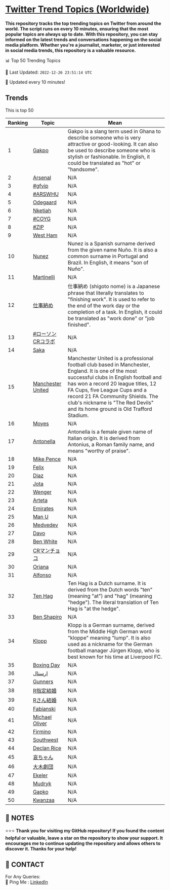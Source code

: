 [Twitter Trend Topics (Worldwide)](https://github.com/ErcinDedeoglu/Twitter-Trend-Topics)
==========

**This repository tracks the top trending topics on Twitter from around the world. 
The script runs on every 10 minutes, ensuring that the most popular topics are always up to date. 
With this repository, you can stay informed on the latest trends and conversations happening on the social media platform. 
Whether you're a journalist, marketer, or just interested in social media trends, this repository is a valuable resource.**


📊 Top 50 Trending Topics

📆 Last Updated: `2022-12-26 23:51:14 UTC`

🔧 Updated every 10 minutes!


## Trends

This is top 50

| Ranking | Topic | Mean |
| ------- | ------------ | ------------ |
| 1 | [Gakpo](http://twitter.com/search?q=Gakpo) | Gakpo is a slang term used in Ghana to describe someone who is very attractive or good-looking. It can also be used to describe someone who is stylish or fashionable. In English, it could be translated as "hot" or "handsome". |
| 2 | [Arsenal](http://twitter.com/search?q=Arsenal) | N/A |
| 3 | [#gfvip](http://twitter.com/search?q=%23gfvip) | N/A |
| 4 | [#ARSWHU](http://twitter.com/search?q=%23ARSWHU) | N/A |
| 5 | [Odegaard](http://twitter.com/search?q=Odegaard) | N/A |
| 6 | [Nketiah](http://twitter.com/search?q=Nketiah) | N/A |
| 7 | [#COYG](http://twitter.com/search?q=%23COYG) | N/A |
| 8 | [#ZIP](http://twitter.com/search?q=%23ZIP) | N/A |
| 9 | [West Ham](http://twitter.com/search?q=West+Ham) | N/A |
| 10 | [Nunez](http://twitter.com/search?q=Nunez) | Nunez is a Spanish surname derived from the given name Nuño. It is also a common surname in Portugal and Brazil. In English, it means "son of Nuño". |
| 11 | [Martinelli](http://twitter.com/search?q=Martinelli) | N/A |
| 12 | [仕事納め](http://twitter.com/search?q=%e4%bb%95%e4%ba%8b%e7%b4%8d%e3%82%81) | 仕事納め (shigoto nome) is a Japanese phrase that literally translates to "finishing work". It is used to refer to the end of the work day or the completion of a task. In English, it could be translated as "work done" or "job finished". |
| 13 | [#ローソンCRコラボ](http://twitter.com/search?q=%23%e3%83%ad%e3%83%bc%e3%82%bd%e3%83%b3CR%e3%82%b3%e3%83%a9%e3%83%9c) | N/A |
| 14 | [Saka](http://twitter.com/search?q=Saka) | N/A |
| 15 | [Manchester United](http://twitter.com/search?q=Manchester+United) | Manchester United is a professional football club based in Manchester, England. It is one of the most successful clubs in English football and has won a record 20 league titles, 12 FA Cups, five League Cups and a record 21 FA Community Shields. The club's nickname is "The Red Devils" and its home ground is Old Trafford Stadium. |
| 16 | [Moyes](http://twitter.com/search?q=Moyes) | N/A |
| 17 | [Antonella](http://twitter.com/search?q=Antonella) | Antonella is a female given name of Italian origin. It is derived from Antonius, a Roman family name, and means "worthy of praise". |
| 18 | [Mike Pence](http://twitter.com/search?q=Mike+Pence) | N/A |
| 19 | [Felix](http://twitter.com/search?q=Felix) | N/A |
| 20 | [Diaz](http://twitter.com/search?q=Diaz) | N/A |
| 21 | [Jota](http://twitter.com/search?q=Jota) | N/A |
| 22 | [Wenger](http://twitter.com/search?q=Wenger) | N/A |
| 23 | [Arteta](http://twitter.com/search?q=Arteta) | N/A |
| 24 | [Emirates](http://twitter.com/search?q=Emirates) | N/A |
| 25 | [Man U](http://twitter.com/search?q=Man+U) | N/A |
| 26 | [Medvedev](http://twitter.com/search?q=Medvedev) | N/A |
| 27 | [Davo](http://twitter.com/search?q=Davo) | N/A |
| 28 | [Ben White](http://twitter.com/search?q=Ben+White) | N/A |
| 29 | [CRマンチョコ](http://twitter.com/search?q=CR%e3%83%9e%e3%83%b3%e3%83%81%e3%83%a7%e3%82%b3) | N/A |
| 30 | [Oriana](http://twitter.com/search?q=Oriana) | N/A |
| 31 | [Alfonso](http://twitter.com/search?q=Alfonso) | N/A |
| 32 | [Ten Hag](http://twitter.com/search?q=Ten+Hag) | Ten Hag is a Dutch surname. It is derived from the Dutch words "ten" (meaning "at") and "hag" (meaning "hedge"). The literal translation of Ten Hag is "at the hedge". |
| 33 | [Ben Shapiro](http://twitter.com/search?q=Ben+Shapiro) | N/A |
| 34 | [Klopp](http://twitter.com/search?q=Klopp) | Klopp is a German surname, derived from the Middle High German word "kloppe" meaning "lump". It is also used as a nickname for the German football manager Jürgen Klopp, who is best known for his time at Liverpool FC. |
| 35 | [Boxing Day](http://twitter.com/search?q=Boxing+Day) | N/A |
| 36 | [ارسنال](http://twitter.com/search?q=%d8%a7%d8%b1%d8%b3%d9%86%d8%a7%d9%84) | N/A |
| 37 | [Gunners](http://twitter.com/search?q=Gunners) | N/A |
| 38 | [R指定結婚](http://twitter.com/search?q=R%e6%8c%87%e5%ae%9a%e7%b5%90%e5%a9%9a) | N/A |
| 39 | [Rさん結婚](http://twitter.com/search?q=R%e3%81%95%e3%82%93%e7%b5%90%e5%a9%9a) | N/A |
| 40 | [Fabianski](http://twitter.com/search?q=Fabianski) | N/A |
| 41 | [Michael Oliver](http://twitter.com/search?q=Michael+Oliver) | N/A |
| 42 | [Firmino](http://twitter.com/search?q=Firmino) | N/A |
| 43 | [Southwest](http://twitter.com/search?q=Southwest) | N/A |
| 44 | [Declan Rice](http://twitter.com/search?q=Declan+Rice) | N/A |
| 45 | [哀ちゃん](http://twitter.com/search?q=%e5%93%80%e3%81%a1%e3%82%83%e3%82%93) | N/A |
| 46 | [大木劇団](http://twitter.com/search?q=%e5%a4%a7%e6%9c%a8%e5%8a%87%e5%9b%a3) | N/A |
| 47 | [Ekeler](http://twitter.com/search?q=Ekeler) | N/A |
| 48 | [Mudryk](http://twitter.com/search?q=Mudryk) | N/A |
| 49 | [Gapko](http://twitter.com/search?q=Gapko) | N/A |
| 50 | [Kwanzaa](http://twitter.com/search?q=Kwanzaa) | N/A |




## 📝 NOTES

⭐⭐⭐ **Thank you for visiting my GitHub repository! If you found the content helpful or valuable, leave a star on the repository to show your support. It encourages me to continue updating the repository and allows others to discover it. Thanks for your help!**

## 📨 CONTACT

 For Any Queries:  
            🏓 Ping Me : [LinkedIn](https://www.linkedin.com/in/ercindedeoglu/)